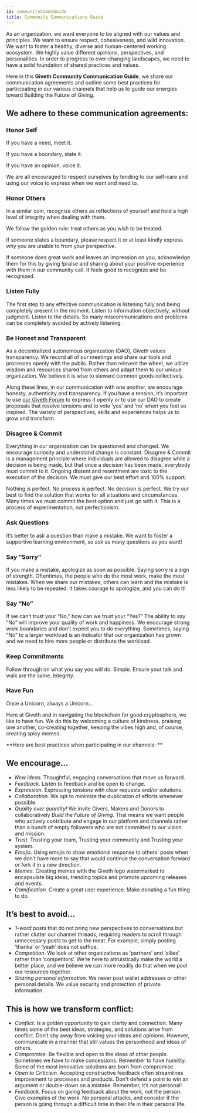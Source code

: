 ```yaml
---
id: communityCommsGuide
title: Community Communications Guide
---
```



As an organization, we want everyone to be aligned with our values and principles. We want to ensure respect, cohesiveness, and wild innovation. We want to foster a healthy, diverse and human-centered working ecosystem. We highly value different opinions, perspectives, and personalities. In order to progress to ever-changing landscapes, we need to have a solid foundation of shared practices and values.

Here in this **Giveth Community Communication Guide**, we share our communication agreements and outline some best practices for participating in our various channels that help us to guide our energies toward Building the Future of Giving.

## We adhere to these communication agreements:

### Honor Self

If you have a need, meet it.

If you have a boundary, state it.

If you have an opinion, voice it.

We are all encouraged to respect ourselves by tending to our self-care and using our voice to express when we want and need to.

### Honor Others

In a similar coin, recognize others as reflections of yourself and hold a high level of integrity when dealing with them.

We follow the golden rule: treat others as you wish to be treated.

If someone states a boundary, please respect it or at least kindly express why you are unable to from your perspective.

If someone does great work and leaves an impression on you, acknowledge them for this by giving !praise and sharing about your positive experience with them in our community call. It feels good to recognize and be recognized.  

### Listen Fully  

The first step to any effective communication is listening fully and being completely present in the moment. Listen to information objectively, without judgment. Listen to the details. So many miscommunications and problems can be completely avoided by actively listening.

### Be Honest and Transparent

As a decentralized autonomous organization (DAO), Giveth values transparency. We record all of our meetings and share our tools and processes openly with the public. Rather than reinvent the wheel, we utilize wisdom and resources shared from others and adapt them to our unique organization. We believe it is wise to steward common goods collectively.

Along these lines, in our communication with one another, we encourage honesty, authenticity and transparency. If you have a tension, it’s important to use [our Giveth Forum](https://forum.giveth.io/) to express it openly or to use our DAO to create proposals that resolve tensions and to vote ‘yes’ and ‘no’ when you feel so inspired. The variety of perspectives, skills and experiences helps us to grow and transform.

### Disagree & Commit

Everything in our organization can be questioned and changed. We encourage curiosity and understand change is constant. Disagree & Commit is a management principle where individuals are allowed to disagree while a decision is being made, but that once a decision has been made, everybody must commit to it. Ongoing dissent and resentment are toxic to the execution of the decision. We must give our best effort and 100% support.

Nothing is perfect. No process is perfect. No decision is perfect. We try our best to find the solution that works for all situations and circumstances. Many times we must commit the best option and just go with it. This is a process of experimentation, not perfectionism.

### Ask Questions

It’s better to ask a question than make a mistake. We want to foster a supportive learning environment, so ask as many questions as you want!



### Say “Sorry”

If you make a mistake, apologize as soon as possible. Saying sorry is a sign of strength. Oftentimes, the people who do the most work, make the most mistakes. When we share our mistakes, others can learn and the mistake is less likely to be repeated. It takes courage to apologize, and you can do it!



### Say “No”

If we can’t trust your “No,” how can we trust your “Yes?” The ability to say “No” will improve your quality of work and happiness. We encourage strong work boundaries and don’t expect you to do everything. Sometimes, saying “No” to a larger workload is an indicator that our organization has grown and we need to hire more people or distribute the workload.

### Keep Commitments

Follow through on what you say you will do. Simple. Ensure your talk and walk are the same. Integrity.

### Have Fun

Once a Unicorn, always a Unicorn…

Here at Giveth and in navigating the blockchain for good cryptosphere, we like to have fun. We do this by welcoming a culture of kindness, praising one another, co-creating together, keeping the vibes high and, of course, creating spicy memes.

**Here are best practices when participating in our channels: **

## We encourage…


* _New ideas._ Thoughtful, engaging conversations that move us forward.
* _Feedback._ Listen to feedback and be open to change.
* _Expression._ Expressing tensions with clear requests and/or solutions.
* _Collaboration._ We opt to minimize the duplication of efforts whenever possible.
* _Quality over quantity!_ We invite Givers, Makers and Donors to collaboratively _Build the Future of Giving_. That means we want people who actively contribute and engage in our platform and channels rather than a bunch of empty followers who are not committed to our vision and mission.
* _Trust._ Trusting your team, Trusting your community and Trusting your system.
* _Emojis._ Using emojis to show emotional response to others’ posts when we don’t have more to say that would continue the conversation forward or fork it in a new direction.
* _Memes._ Creating memes with the Giveth logo watermarked to encapsulate big ideas, trending topics and promote upcoming releases and events.
* _Gamification._ Create a great user experience. Make donating a fun thing to do.

## It’s best to avoid…

* _1-word posts_ that do not bring new perspectives to conversations but rather clutter our channel threads, requiring readers to scroll through unnecessary posts to get to the meat. For example, simply posting ‘thanks’ or ‘yeah’ does not suffice.
* _Competition._ We look at other organizations as ‘partners’ and ‘allies’ rather than ‘competitors’. We’re here to altruistically make the world a better place, and we believe we can more readily do that when we pool our resources together.
* _Sharing personal information._ We never post wallet addresses or other personal details. We value security and protection of private information.

## This is how we transform conflict:



* _Conflict._ Is a golden opportunity to gain clarity and connection. Many times some of the best ideas, strategies, and solutions arise from conflict. Don’t shy away from voicing your ideas and opinions. However, communicate in a manner that still values the personhood and ideas of others.
* _Compromise._ Be flexible and open to the ideas of other people. Sometimes we have to make concessions. Remember to have humility. Some of the most innovative solutions are born from compromise.
* _Open to Criticism._ Accepting constructive feedback often streamlines improvement to processes and products. Don't defend a point to win an argument or double-down on a mistake. Remember, it’s not personal!
* _Feedback._ Focus on giving feedback about the work, not the person. Give examples of the work. No personal attacks, and consider if the person is going through a difficult time in their life in their personal life.
